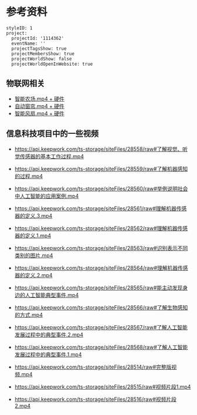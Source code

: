 # 参考资料

```@Project
styleID: 1
project:
  projectId: '1114362'
  eventName: ''
  projectTagsShow: true
  projectMembersShow: true
  projectWorldShow: false
  projectWorldOpenInWebsite: true

```

## 物联网相关
- [智能农场.mp4 + 硬件](https://api.keepwork.com/ts-storage/siteFiles/28529/raw#1689661687204智慧农场.mp4)
- [自动窗帘.mp4 + 硬件](https://api.keepwork.com/ts-storage/siteFiles/28527/raw#1689661423558自动窗帘.mp4)
- [智能风扇.mp4 + 硬件](https://api.keepwork.com/ts-storage/siteFiles/28528/raw#1689661583984小风扇.mp4)


## 信息科技项目中的一些视频
- https://api.keepwork.com/ts-storage/siteFiles/28558/raw#了解视觉、听觉传感器的基本工作过程.mp4
- https://api.keepwork.com/ts-storage/siteFiles/28559/raw#了解机器感知的过程.mp4
- https://api.keepwork.com/ts-storage/siteFiles/28560/raw#举例说明社会中人工智能的应用案例.mp4
- https://api.keepwork.com/ts-storage/siteFiles/28561/raw#理解机器传感器的定义.3.mp4
- https://api.keepwork.com/ts-storage/siteFiles/28562/raw#理解机器传感器的定义.1.mp4
- https://api.keepwork.com/ts-storage/siteFiles/28563/raw#识别表示不同类别的图片.mp4
- https://api.keepwork.com/ts-storage/siteFiles/28564/raw#理解机器传感器的定义.2.mp4
- https://api.keepwork.com/ts-storage/siteFiles/28565/raw#能主动发现身边的人工智能典型事件.mp4
- https://api.keepwork.com/ts-storage/siteFiles/28566/raw#了解生物感知的方式.mp4
- https://api.keepwork.com/ts-storage/siteFiles/28567/raw#了解人工智能发展过程中的典型事件.2.mp4
- https://api.keepwork.com/ts-storage/siteFiles/28568/raw#了解人工智能发展过程中的典型事件.1.mp4

- https://api.keepwork.com/ts-storage/siteFiles/28514/raw#完整版视频.mp4

- https://api.keepwork.com/ts-storage/siteFiles/28515/raw#视频片段1.mp4

- https://api.keepwork.com/ts-storage/siteFiles/28516/raw#视频片段2.mp4